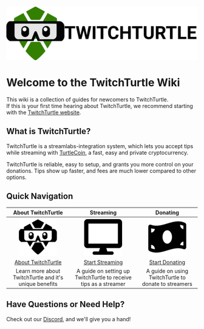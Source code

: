 ![TurtleCoin Logo](images/wordmark.png)

# Welcome to the TwitchTurtle Wiki

This wiki is a collection of guides for newcomers to TwitchTurtle.  
If this is your first time hearing about TwitchTurtle, we recommend starting with the [TwitchTurtle website](https://twitchturtle.com).

## What is TwitchTurtle?

TwitchTurtle is a streamlabs-integration system, which lets you accept tips while streaming with [TurtleCoin](https://turtlecoin.lol), a fast, easy and private cryptocurrency.  

TwitchTurtle is reliable, easy to setup, and grants you more control on your donations. Tips show up faster, and fees are much lower compared to other options.

## Quick Navigation

| **About TwitchTurtle** | **Streaming** | **Donating** |
|:----------------------:|:-------------:|:------------:|
| ![Logo](images/stacked.png) | ![stream](images/stream.png) | ![donate](images/donate.png) |
| [About TwitchTurtle](about/About-TwitchTurtle) | [Start Streaming](Getting-Started#stream) | [Start Donating](Getting-Started#donate) |
| Learn more about TwitchTurtle and it's unique benefits | A guide on setting up TwitchTurtle to receive tips as a streamer | A guide on using TwitchTurtle to donate to streamers |

## Have Questions or Need Help?

Check out our [Discord](https://discord.gg/BYYNE4p), and we'll give you a hand!



